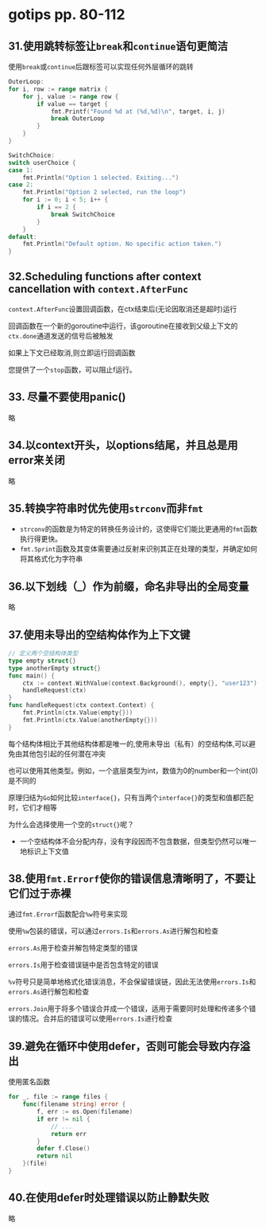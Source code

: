 # gotips pp. 80-112

## 31.使⽤跳转标签让`break`和`continue`语句更简洁

使⽤`break`或`continue`后跟标签可以实现任何外层循环的跳转

```go
OuterLoop:
for i, row := range matrix {
    for j, value := range row {
        if value == target {
            fmt.Printf("Found %d at (%d,%d)\n", target, i, j)
            break OuterLoop
        }
    }
}
```

```go
SwitchChoice:
switch userChoice {
case 1:
    fmt.Println("Option 1 selected. Exiting...")
case 2:
    fmt.Println("Option 2 selected, run the loop")
    for i := 0; i < 5; i++ {
        if i == 2 {
            break SwitchChoice
        }
    }
default:
    fmt.Println("Default option. No specific action taken.")
}
```

## 32.Scheduling functions after context cancellation with `context.AfterFunc`

`context.AfterFunc`设置回调函数，在ctx结束后(⽆论因取消还是超时)运⾏

回调函数在⼀个新的goroutine中运⾏，该goroutine在接收到⽗级上下⽂的`ctx.done`通道发送的信号后被触发

如果上下⽂已经取消,则立即运行回调函数

您提供了⼀个`stop`函数，可以阻⽌f运⾏。

## 33. 尽量不要使⽤panic()

略

## 34.以context开头，以options结尾，并且总是⽤error来关闭

略

## 35.转换字符串时优先使⽤`strconv`⽽⾮`fmt`

- `strconv`的函数是为特定的转换任务设计的，这使得它们能⽐更通⽤的`fmt`函数执⾏得更快。
- `fmt.Sprint`函数及其变体需要通过反射来识别其正在处理的类型，并确定如何将其格式化为字符串

## 36.以下划线（_）作为前缀，命名⾮导出的全局变量

略

## 37.使⽤未导出的空结构体作为上下⽂键

```go
// 定义两个空结构体类型
type empty struct{}
type anotherEmpty struct{}
func main() {
    ctx := context.WithValue(context.Background(), empty{}, "user123")
    handleRequest(ctx)
}
func handleRequest(ctx context.Context) {
    fmt.Println(ctx.Value(empty{}))
    fmt.Println(ctx.Value(anotherEmpty{}))
}
```

每个结构体相⽐于其他结构体都是唯⼀的,使⽤未导出（私有）的空结构体,可以避免由其他包引起的任何潜在冲突

也可以使⽤其他类型。例如，⼀个底层类型为int，数值为0的number和⼀个int(0)是不同的

原理归结为`Go`如何⽐较`interface{}`，只有当两个`interface{}`的类型和值都匹配时，它们才相等

为什么会选择使⽤⼀个空的`struct{}`呢？

- ⼀个空结构体不会分配内存，没有字段因⽽不包含数据，但类型仍然可以唯⼀地标识上下⽂值

## 38.使⽤`fmt.Errorf`使你的错误信息清晰明了，不要让它们过于⾚裸

通过`fmt.Errorf`函数配合`%w`符号来实现

使用`%w`包装的错误，可以通过`errors.Is`和`errors.As`进行解包和检查

`errors.As`用于检查并解包特定类型的错误

`errors.Is`用于检查错误链中是否包含特定的错误

`%v`符号只是简单地格式化错误消息，不会保留错误链，因此无法使用`errors.Is`和`errors.As`进行解包和检查

`errors.Join`用于将多个错误合并成一个错误，适用于需要同时处理和传递多个错误的情况。合并后的错误可以使用`errors.Is`进行检查

## 39.避免在循环中使⽤defer，否则可能会导致内存溢出

使⽤匿名函数

```go
for _, file := range files {
    func(filename string) error {
        f, err := os.Open(filename)
        if err != nil {
            // ...
            return err
        }
        defer f.Close()
        return nil
    }(file)
}
```

## 40.在使⽤defer时处理错误以防⽌静默失败

略
